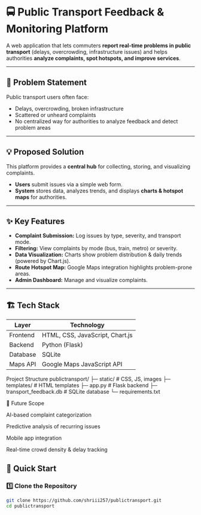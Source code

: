 # 🚍 Public Transport Feedback & Monitoring Platform

A web application that lets commuters **report real-time problems in public transport** (delays, overcrowding, infrastructure issues) and helps authorities **analyze complaints, spot hotspots, and improve services**.

---

## 🌟 Problem Statement
Public transport users often face:
- Delays, overcrowding, broken infrastructure
- Scattered or unheard complaints
- No centralized way for authorities to analyze feedback and detect problem areas

---

## 💡 Proposed Solution
This platform provides a **central hub** for collecting, storing, and visualizing complaints.

- **Users** submit issues via a simple web form.  
- **System** stores data, analyzes trends, and displays **charts & hotspot maps** for authorities.  

---

## ✨ Key Features
- **Complaint Submission:** Log issues by type, severity, and transport mode.  
- **Filtering:** View complaints by mode (bus, train, metro) or severity.  
- **Data Visualization:** Charts show problem distribution & daily trends (powered by Chart.js).  
- **Route Hotspot Map:** Google Maps integration highlights problem-prone areas.  
- **Admin Dashboard:** Manage and visualize complaints.

---

## 🏗 Tech Stack
| Layer      | Technology                  |
|------------|------------------------------|
| Frontend   | HTML, CSS, JavaScript, Chart.js |
| Backend    | Python (Flask)               |
| Database   | SQLite                       |
| Maps API   | Google Maps JavaScript API    |

Project Structure
publictransport/
├─ static/        # CSS, JS, images
├─ templates/     # HTML templates
├─ app.py         # Flask backend
├─ transport_feedback.db  # SQLite database
└─ requirements.txt

🔮 Future Scope

AI-based complaint categorization

Predictive analysis of recurring issues

Mobile app integration

Real-time crowd density & delay tracking

## 🚀 Quick Start

### 1️⃣ Clone the Repository
```bash
git clone https://github.com/shriii257/publictransport.git
cd publictransport
